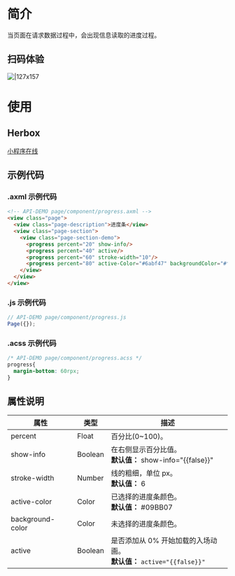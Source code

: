 
# 简介
当页面在请求数据过程中，会出现信息读取的进度过程。

## 扫码体验
![|127x157](https://gw.alipayobjects.com/zos/skylark/97c38fce-1453-4d80-b1e0-c35812f56167/2018/jpeg/6df7d4cf-70e6-438f-b8c4-ef613de4005e.jpeg#align=left&display=inline&height=157&margin=%5Bobject%20Object%5D&originHeight=1906&originWidth=1540&status=done&style=none&width=127)

# 使用

## Herbox
[小程序在线](https://herbox-embed.alipay.com/s/doc-progress?theme=light&previewZoom=75&chInfo=openhome-doc) 

## 示例代码

### .axml 示例代码
```html
<!-- API-DEMO page/component/progress.axml -->
<view class="page">
  <view class="page-description">进度条</view>
  <view class="page-section">
    <view class="page-section-demo">
      <progress percent="20" show-info/>
      <progress percent="40" active/>
      <progress percent="60" stroke-width="10"/>
      <progress percent="80" active-Color="#6abf47" backgroundColor="#f4333c" />
    </view>
  </view>
</view>
```

### .js 示例代码
```javascript
// API-DEMO page/component/progress.js
Page({});
```

### .acss 示例代码
```css
/* API-DEMO page/component/progress.acss */
progress{
  margin-bottom: 60rpx;
}
```

## 属性说明
| **属性** | **类型** | **描述** |
| --- | --- | --- |
| percent | Float | 百分比(0~100)。 |
| show-info | Boolean | 在右侧显示百分比值。<br />**默认值：** show-info="{{false}}" |
| stroke-width | Number | 线的粗细，单位 px。<br />**默认值：** 6 |
| active-color | Color | 已选择的进度条颜色。<br />**默认值：** #09BB07 |
| background-color | Color | 未选择的进度条颜色。 |
| active | Boolean | 是否添加从 0% 开始加载的入场动画。<br />**默认值：** `active="{{false}}"` |

